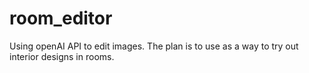 # room_editor
Using openAI API to edit images. The plan is to use as a way to try out interior designs in rooms.
